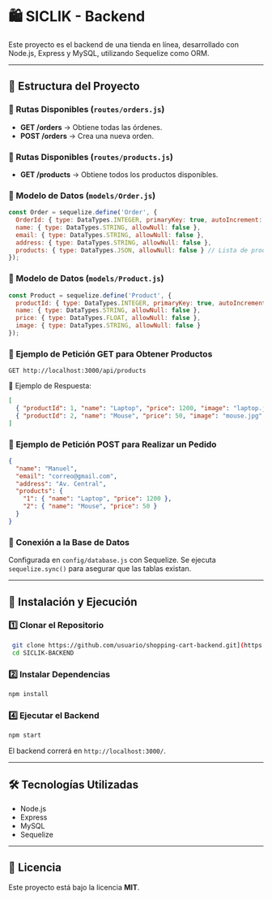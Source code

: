 # 🛍 SICLIK - Backend

Este proyecto es el backend de una tienda en línea, desarrollado con Node.js, Express y MySQL, utilizando Sequelize como ORM.

---

## 📂 Estructura del Proyecto

### 📁 Rutas Disponibles (`routes/orders.js`)
- **GET /orders** → Obtiene todas las órdenes.
- **POST /orders** → Crea una nueva orden.

### 📁 Rutas Disponibles (`routes/products.js`)
- **GET /products** → Obtiene todos los productos disponibles.

### 📜 Modelo de Datos (`models/Order.js`)
```js
const Order = sequelize.define('Order', {
  OrderId: { type: DataTypes.INTEGER, primaryKey: true, autoIncrement: true },
  name: { type: DataTypes.STRING, allowNull: false },
  email: { type: DataTypes.STRING, allowNull: false },
  address: { type: DataTypes.STRING, allowNull: false },
  products: { type: DataTypes.JSON, allowNull: false } // Lista de productos
});
```

### 📜 Modelo de Datos (`models/Product.js`)
```js
const Product = sequelize.define('Product', {
  productId: { type: DataTypes.INTEGER, primaryKey: true, autoIncrement: true },
  name: { type: DataTypes.STRING, allowNull: false },
  price: { type: DataTypes.FLOAT, allowNull: false },
  image: { type: DataTypes.STRING, allowNull: false }
});
```

### 🔄 Ejemplo de Petición GET para Obtener Productos
```http
GET http://localhost:3000/api/products
```
📡 Ejemplo de Respuesta:
```json
[
  { "productId": 1, "name": "Laptop", "price": 1200, "image": "laptop.jpg" },
  { "productId": 2, "name": "Mouse", "price": 50, "image": "mouse.jpg" }
]
```

### 🔄 Ejemplo de Petición POST para Realizar un Pedido
```json
{
  "name": "Manuel",
  "email": "correo@gmail.com",
  "address": "Av. Central",
  "products": {
    "1": { "name": "Laptop", "price": 1200 },
    "2": { "name": "Mouse", "price": 50 }
  }
}
```

### 📡 Conexión a la Base de Datos
Configurada en `config/database.js` con Sequelize.
Se ejecuta `sequelize.sync()` para asegurar que las tablas existan.

---

## 🚀 Instalación y Ejecución

### 1️⃣ Clonar el Repositorio
```bash
 git clone https://github.com/usuario/shopping-cart-backend.git](https://github.com/JoMaCoBa/SICLIK-BACKEND.git
 cd SICLIK-BACKEND
```

### 2️⃣ Instalar Dependencias
```bash
npm install
```

### 4️⃣ Ejecutar el Backend
```bash
npm start
```
El backend correrá en `http://localhost:3000/`.

---

## 🛠 Tecnologías Utilizadas
- Node.js
- Express
- MySQL
- Sequelize

---

## 📄 Licencia
Este proyecto está bajo la licencia **MIT**.

